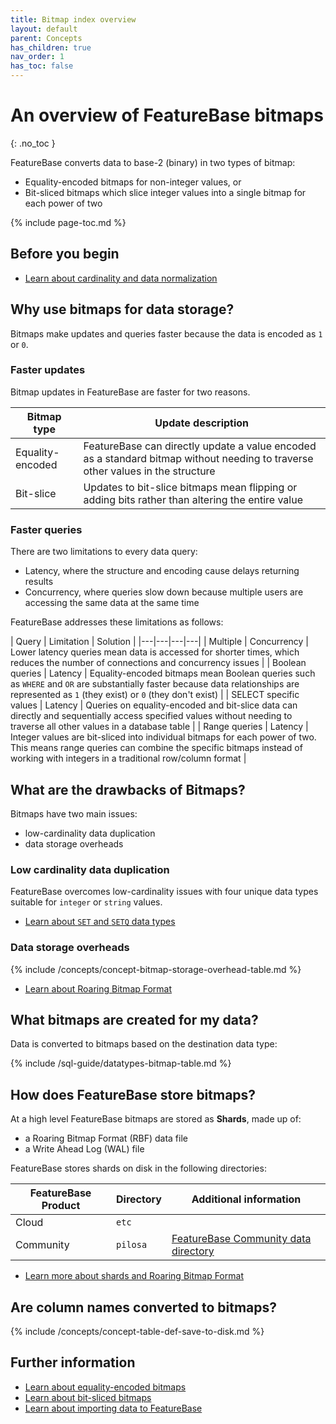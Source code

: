 ```yaml
---
title: Bitmap index overview
layout: default
parent: Concepts
has_children: true
nav_order: 1
has_toc: false
---
```

# An overview of FeatureBase bitmaps
{: .no_toc }

FeatureBase converts data to base-2 (binary) in two types of bitmap:
* Equality-encoded bitmaps for non-integer values, or
* Bit-sliced bitmaps which slice integer values into a single bitmap for each power of two

{% include page-toc.md %}

## Before you begin

* [Learn about cardinality and data normalization](/docs/concepts/concepts-home)

## Why use bitmaps for data storage?

Bitmaps make updates and queries faster because the data is encoded as `1` or `0`.

### Faster updates

Bitmap updates in FeatureBase are faster for two reasons.

| Bitmap type | Update description |
|---|---|
| Equality-encoded | FeatureBase can directly update a value encoded as a standard bitmap without needing to traverse other values in the structure |
| Bit-slice | Updates to bit-slice bitmaps mean flipping or adding bits rather than altering the entire value |

### Faster queries

There are two limitations to every data query:
* Latency, where the structure and encoding cause delays returning results
* Concurrency, where queries slow down because multiple users are accessing the same data at the same time

FeatureBase addresses these limitations as follows:

| Query | Limitation | Solution |
|---|---|---|---|
| Multiple | Concurrency | Lower latency queries mean data is accessed for shorter times, which reduces the number of connections and concurrency issues |
| Boolean queries | Latency | Equality-encoded bitmaps mean Boolean queries such as `WHERE` and `OR` are substantially faster because data relationships are represented as `1` (they exist) or `0` (they don't exist) |
| SELECT specific values | Latency | Queries on equality-encoded and bit-slice data can directly and sequentially access specified values without needing to traverse all other values in a database table |
| Range queries | Latency | Integer values are bit-sliced into individual bitmaps for each power of two. This means range queries can combine the specific bitmaps instead of working with integers in a traditional row/column format |

## What are the drawbacks of Bitmaps?

Bitmaps have two main issues:
* low-cardinality data duplication
* data storage overheads

### Low cardinality data duplication

FeatureBase overcomes low-cardinality issues with four unique data types suitable for `integer` or `string` values.

* [Learn about `SET` and `SETQ` data types](https://docs.featurebase.com/docs/sql-guidedata-types/data-types-home#low-cardinality-data-types)

### Data storage overheads

{% include /concepts/concept-bitmap-storage-overhead-table.md %}

* [Learn about Roaring Bitmap Format](/docs/concepts/concept-roaring-bitmap-format)

## What bitmaps are created for my data?

Data is converted to bitmaps based on the destination data type:

{% include /sql-guide/datatypes-bitmap-table.md %}

## How does FeatureBase store bitmaps?

At a high level FeatureBase bitmaps are stored as **Shards**, made up of:
* a Roaring Bitmap Format (RBF) data file
* a Write Ahead Log (WAL) file

FeatureBase stores shards on disk in the following directories:

| FeatureBase Product | Directory | Additional information |
|---|---|---|
| Cloud | `etc` |  |
| Community | `pilosa` | [FeatureBase Community data directory](/docs/community/com-config/com-config-data-directory)

* [Learn more about shards and Roaring Bitmap Format](/docs/concepts/concept-roaring-bitmap-format)

## Are column names converted to bitmaps?

{% include /concepts/concept-table-def-save-to-disk.md %}

## Further information

* [Learn about equality-encoded bitmaps](/docs/concepts/concept-bitmaps-equality-encoded)
* [Learn about bit-sliced bitmaps](/docs/concepts/concept-bitmaps-bit-slice)
* [Learn about importing data to FeatureBase](/docs/concepts/overview-data-modeling)
